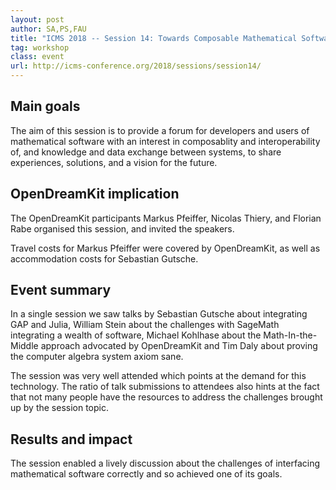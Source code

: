 ```yaml
---
layout: post
author: SA,PS,FAU
title: "ICMS 2018 -- Session 14: Towards Composable Mathematical Software South Bend, Notre Dame, 25th July 2018"
tag: workshop
class: event
url: http://icms-conference.org/2018/sessions/session14/
---
```


## Main goals

 The aim of this session is to provide a forum for
developers and users of mathematical software with an interest in composablity
and interoperability of, and knowledge and data exchange between systems, to
share experiences, solutions, and a vision for the future.

## OpenDreamKit implication

 The OpenDreamKit participants Markus Pfeiffer, Nicolas Thiery,
and Florian Rabe organised this session, and invited the speakers.

Travel costs for Markus Pfeiffer were covered by OpenDreamKit, as well as accommodation
costs for Sebastian Gutsche.

## Event summary

 In a single session we saw talks by Sebastian Gutsche
about integrating GAP and Julia, William Stein about the challenges with
SageMath integrating a wealth of software, Michael Kohlhase about the
Math-In-the-Middle approach advocated by OpenDreamKit and Tim Daly about proving the
computer algebra system axiom sane.

The session was very well attended which points at the demand for this
technology. The ratio of talk submissions to attendees also hints at the fact
that not many people have the resources to address the challenges brought up by
the session topic.

## Results and impact

 The session enabled a lively discussion about the
challenges of interfacing mathematical software correctly and so achieved one of
its goals.


